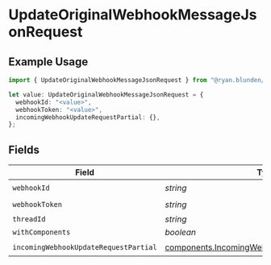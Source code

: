 # UpdateOriginalWebhookMessageJsonRequest

## Example Usage

```typescript
import { UpdateOriginalWebhookMessageJsonRequest } from "@ryan.blunden/discord/models/operations";

let value: UpdateOriginalWebhookMessageJsonRequest = {
  webhookId: "<value>",
  webhookToken: "<value>",
  incomingWebhookUpdateRequestPartial: {},
};
```

## Fields

| Field                                                                                                            | Type                                                                                                             | Required                                                                                                         | Description                                                                                                      |
| ---------------------------------------------------------------------------------------------------------------- | ---------------------------------------------------------------------------------------------------------------- | ---------------------------------------------------------------------------------------------------------------- | ---------------------------------------------------------------------------------------------------------------- |
| `webhookId`                                                                                                      | *string*                                                                                                         | :heavy_check_mark:                                                                                               | N/A                                                                                                              |
| `webhookToken`                                                                                                   | *string*                                                                                                         | :heavy_check_mark:                                                                                               | N/A                                                                                                              |
| `threadId`                                                                                                       | *string*                                                                                                         | :heavy_minus_sign:                                                                                               | N/A                                                                                                              |
| `withComponents`                                                                                                 | *boolean*                                                                                                        | :heavy_minus_sign:                                                                                               | N/A                                                                                                              |
| `incomingWebhookUpdateRequestPartial`                                                                            | [components.IncomingWebhookUpdateRequestPartial](../../models/components/incomingwebhookupdaterequestpartial.md) | :heavy_check_mark:                                                                                               | N/A                                                                                                              |